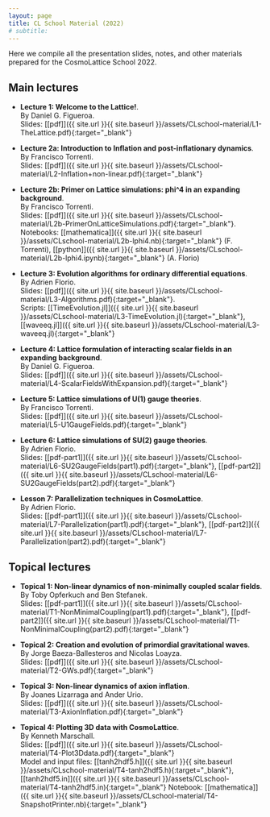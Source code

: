 ```yaml
---
layout: page
title: CL School Material (2022)
# subtitle:
---
```


Here we compile all the presentation slides, notes, and other materials prepared for the CosmoLattice School 2022.

## Main lectures

- **Lecture 1: Welcome to the Lattice!**. <br>
  By Daniel G. Figueroa.<br>
   Slides: [[pdf]]({{ site.url }}{{ site.baseurl }}/assets/CLschool-material/L1-TheLattice.pdf){:target="_blank"}   

- **Lecture 2a: Introduction to Inflation and post-inflationary dynamics**.<br> 
   By Francisco Torrenti.<br>
   Slides: [[pdf]]({{ site.url }}{{ site.baseurl }}/assets/CLschool-material/L2-Inflation+non-linear.pdf){:target="_blank"}   

- **Lecture 2b: Primer on Lattice simulations: phi^4 in an expanding background**. <br>
   By Francisco Torrenti.<br>
   Slides: [[pdf]]({{ site.url }}{{ site.baseurl }}/assets/CLschool-material/L2b-PrimerOnLatticeSimulations.pdf){:target="_blank"}.<br>
   Notebooks: [[mathematica]]({{ site.url }}{{ site.baseurl }}/assets/CLschool-material/L2b-lphi4.nb){:target="_blank"} (F. Torrenti),
    	      [[python]]({{ site.url }}{{ site.baseurl }}/assets/CLschool-material/L2b-lphi4.ipynb){:target="_blank"} (A. Florio)

- **Lecture 3: Evolution algorithms for ordinary differential equations**.<br> 
  By Adrien Florio.<br>
  Slides: [[pdf]]({{ site.url }}{{ site.baseurl }}/assets/CLschool-material/L3-Algorithms.pdf){:target="_blank"}.<br>
  Scripts: [[TimeEvolution.jl]]({{ site.url }}{{ site.baseurl }}/assets/CLschool-material/L3-TimeEvolution.jl){:target="_blank"}, [[waveeq.jl]]({{ site.url }}{{ site.baseurl }}/assets/CLschool-material/L3-waveeq.jl){:target="_blank"}

- **Lecture 4: Lattice formulation of interacting scalar fields in an expanding background**.<br> 
	By Daniel G. Figueroa.<br>
  Slides: [[pdf]]({{ site.url }}{{ site.baseurl }}/assets/CLschool-material/L4-ScalarFieldsWithExpansion.pdf){:target="_blank"}<br>

- **Lecture 5: Lattice simulations of U(1) gauge theories**. <br>
   By Francisco Torrenti.<br>
   Slides: [[pdf]]({{ site.url }}{{ site.baseurl }}/assets/CLschool-material/L5-U1GaugeFields.pdf){:target="_blank"}<br>

- **Lecture 6: Lattice simulations of SU(2) gauge theories**.<br> 
By Adrien Florio.<br>
   Slides: [[pdf-part1]]({{ site.url }}{{ site.baseurl }}/assets/CLschool-material/L6-SU2GaugeFields(part1).pdf){:target="_blank"}, [[pdf-part2]]({{ site.url }}{{ site.baseurl }}/assets/CLschool-material/L6-SU2GaugeFields(part2).pdf){:target="_blank"}<br>

- **Lesson 7: Parallelization techniques in CosmoLattice**. <br>
	By Adrien Florio.<br>
	Slides: [[pdf-part1]]({{ site.url }}{{ site.baseurl }}/assets/CLschool-material/L7-Parallelization(part1).pdf){:target="_blank"}, [[pdf-part2]]({{ site.url }}{{ site.baseurl }}/assets/CLschool-material/L7-Parallelization(part2).pdf){:target="_blank"}<br>


## Topical lectures

- **Topical 1: Non-linear dynamics of non-minimally coupled scalar fields**. <br>
	By Toby Opferkuch and Ben Stefanek.<br>
	Slides: [[pdf-part1]]({{ site.url }}{{ site.baseurl }}/assets/CLschool-material/T1-NonMinimalCoupling(part1).pdf){:target="_blank"}, [[pdf-part2]]({{ site.url }}{{ site.baseurl }}/assets/CLschool-material/T1-NonMinimalCoupling(part2).pdf){:target="_blank"}<br>

- **Topical 2: Creation and evolution of primordial gravitational waves**.<br> 
	By Jorge Baeza-Ballesteros and Nicolas Loayza.<br>
	Slides: [[pdf]]({{ site.url }}{{ site.baseurl }}/assets/CLschool-material/T2-GWs.pdf){:target="_blank"}<br>
	
- **Topical 3: Non-linear dynamics of axion inflation**. <br>
	By Joanes Lizarraga and Ander Urio. <br>
	Slides: [[pdf]]({{ site.url }}{{ site.baseurl }}/assets/CLschool-material/T3-AxionInflation.pdf){:target="_blank"}
	
- **Topical 4: Plotting 3D data with CosmoLattice**. <br>
	By Kenneth Marschall. <br>
	Slides: [[pdf]]({{ site.url }}{{ site.baseurl }}/assets/CLschool-material/T4-Plot3Ddata.pdf){:target="_blank"}<br>
	Model and input files: [[tanh2hdf5.h]]({{ site.url }}{{ site.baseurl }}/assets/CLschool-material/T4-tanh2hdf5.h){:target="_blank"}, [[tanh2hdf5.in]]({{ site.url }}{{ site.baseurl }}/assets/CLschool-material/T4-tanh2hdf5.in){:target="_blank"}
	Notebook: [[mathematica]]({{ site.url }}{{ site.baseurl }}/assets/CLschool-material/T4-SnapshotPrinter.nb){:target="_blank"} 
